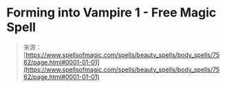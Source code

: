 <!--yml
category: 未分类
date: 2024-06-12 18:42:38
-->

# Forming into Vampire 1 - Free Magic Spell

> 来源：[https://www.spellsofmagic.com/spells/beauty_spells/body_spells/7562/page.html#0001-01-01](https://www.spellsofmagic.com/spells/beauty_spells/body_spells/7562/page.html#0001-01-01)